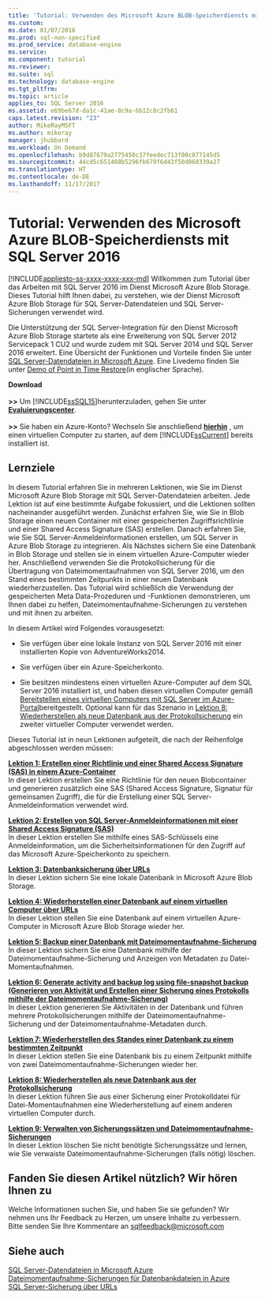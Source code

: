 ```yaml
---
title: 'Tutorial: Verwenden des Microsoft Azure BLOB-Speicherdiensts mit SQL Server 2016 | Microsoft-Dokumentation'
ms.custom: 
ms.date: 01/07/2016
ms.prod: sql-non-specified
ms.prod_service: database-engine
ms.service: 
ms.component: tutorial
ms.reviewer: 
ms.suite: sql
ms.technology: database-engine
ms.tgt_pltfrm: 
ms.topic: article
applies_to: SQL Server 2016
ms.assetid: e69be67d-da1c-41ae-8c9a-6b12c8c2fb61
caps.latest.revision: "23"
author: MikeRayMSFT
ms.author: mikeray
manager: jhubbard
ms.workload: On Demand
ms.openlocfilehash: b9d87679a2775450c37feedec713f00c077145d5
ms.sourcegitcommit: 44cd5c651488b5296fb679f6d43f50d068339a27
ms.translationtype: HT
ms.contentlocale: de-DE
ms.lasthandoff: 11/17/2017
---
```

# <a name="tutorial-use-azure-blob-storage-service-with-sql-server-2016"></a>Tutorial: Verwenden des Microsoft Azure BLOB-Speicherdiensts mit SQL Server 2016
[!INCLUDE[appliesto-ss-xxxx-xxxx-xxx-md](../includes/appliesto-ss-xxxx-xxxx-xxx-md.md)] Willkommen zum Tutorial über das Arbeiten mit SQL Server 2016 im Dienst Microsoft Azure Blob Storage. Dieses Tutorial hilft Ihnen dabei, zu verstehen, wie der Dienst Microsoft Azure Blob Storage für SQL Server-Datendateien und SQL Server-Sicherungen verwendet wird.  
  
Die Unterstützung der SQL Server-Integration für den Dienst Microsoft Azure Blob Storage startete als eine Erweiterung von SQL Server 2012 Servicepack 1 CU2 und wurde zudem mit SQL Server 2014 und SQL Server 2016 erweitert. Eine Übersicht der Funktionen und Vorteile finden Sie unter [SQL Server-Datendateien in Microsoft Azure](../relational-databases/databases/sql-server-data-files-in-microsoft-azure.md). Eine Livedemo finden Sie unter [Demo of Point in Time Restore](https://channel9.msdn.com/Blogs/Windows-Azure/File-Snapshot-Backups-Demo)(in englischer Sprache).  
  
  
**Download**<br /><br />**>>**  Um [!INCLUDE[ssSQL15](../includes/sssql15-md.md)]herunterzuladen, gehen Sie unter  **[Evaluierungscenter](https://www.microsoft.com/en-us/evalcenter/evaluate-sql-server-2016)**.<br /><br />**>>**  Sie haben ein Azure-Konto?  Wechseln Sie anschließend **[hierhin](https://azure.microsoft.com/en-us/services/virtual-machines/sql-server/)** , um einen virtuellen Computer zu starten, auf dem [!INCLUDE[ssCurrent](../includes/sscurrent-md.md)] bereits installiert ist.  
  
## <a name="what-you-will-learn"></a>Lernziele  
In diesem Tutorial erfahren Sie in mehreren Lektionen, wie Sie im Dienst Microsoft Azure Blob Storage mit SQL Server-Datendateien arbeiten. Jede Lektion ist auf eine bestimmte Aufgabe fokussiert, und die Lektionen sollten nacheinander ausgeführt werden. Zunächst erfahren Sie, wie Sie in Blob Storage einen neuen Container mit einer gespeicherten Zugriffsrichtlinie und einer Shared Access Signature (SAS) erstellen. Danach erfahren Sie, wie Sie SQL Server-Anmeldeinformationen erstellen, um SQL Server in Azure Blob Storage zu integrieren. Als Nächstes sichern Sie eine Datenbank in Blob Storage und stellen sie in einem virtuellen Azure-Computer wieder her. Anschließend verwenden Sie die Protokollsicherung für die Übertragung von Dateimomentaufnahmen von SQL Server 2016, um den Stand eines bestimmten Zeitpunkts in einer neuen Datenbank wiederherzustellen. Das Tutorial wird schließlich die Verwendung der gespeicherten Meta Data-Prozeduren und -Funktionen demonstrieren, um Ihnen dabei zu helfen, Dateimomentaufnahme-Sicherungen zu verstehen und mit ihnen zu arbeiten.  
  
In diesem Artikel wird Folgendes vorausgesetzt:  
  
-   Sie verfügen über eine lokale Instanz von SQL Server 2016 mit einer installierten Kopie von AdventureWorks2014.  
  
-   Sie verfügen über ein Azure-Speicherkonto.  
  
-   Sie besitzen mindestens einen virtuellen Azure-Computer auf dem SQL Server 2016 installiert ist, und haben diesen virtuellen Computer gemäß [Bereitstellen eines virtuellen Computers mit SQL Server im Azure-Portal](https://azure.microsoft.com/en-us/documentation/articles/virtual-machines-provision-sql-server/)bereitgestellt. Optional kann für das Szenario in [Lektion 8: Wiederherstellen als neue Datenbank aus der Protokollsicherung](../relational-databases/lesson-8-restore-as-new-database-from-log-backup.md) ein zweiter virtueller Computer verwendet werden.  
  
Dieses Tutorial ist in neun Lektionen aufgeteilt, die nach der Reihenfolge abgeschlossen werden müssen:  
  
**[Lektion 1: Erstellen einer Richtlinie und einer Shared Access Signature (SAS) in einem Azure-Container](../relational-databases/lesson-1-create-stored-access-policy-and-shared-access-signature.md)**  
In dieser Lektion erstellen Sie eine Richtlinie für den neuen Blobcontainer und generieren zusätzlich eine SAS (Shared Access Signature, Signatur für gemeinsamen Zugriff), die für die Erstellung einer SQL Server-Anmeldeinformation verwendet wird.  
  
**[Lektion 2: Erstellen von SQL Server-Anmeldeinformationen mit einer Shared Access Signature (SAS)](../relational-databases/lesson-2-create-a-sql-server-credential-using-a-shared-access-signature.md)**  
In dieser Lektion erstellen Sie mithilfe eines SAS-Schlüssels eine Anmeldeinformation, um die Sicherheitsinformationen für den Zugriff auf das Microsoft Azure-Speicherkonto zu speichern.  
  
**[Lektion 3: Datenbanksicherung über URLs](../relational-databases/lesson-3-database-backup-to-url.md)**  
In dieser Lektion sichern Sie eine lokale Datenbank in Microsoft Azure Blob Storage.  
  
**[Lektion 4: Wiederherstellen einer Datenbank auf einem virtuellen Computer über URLs](../relational-databases/lesson-4-restore-database-to-virtual-machine-from-url.md)**  
In dieser Lektion stellen Sie eine Datenbank auf einem virtuellen Azure-Computer in Microsoft Azure Blob Storage wieder her.  
  
**[Lektion 5: Backup einer Datenbank mit Dateimomentaufnahme-Sicherung](../relational-databases/lesson-5-backup-database-using-file-snapshot-backup.md)**  
In dieser Lektion sichern Sie eine Datenbank mithilfe der Dateimomentaufnahme-Sicherung und Anzeigen von Metadaten zu Datei-Momentaufnahmen.  
  
**[Lektion 6: Generate activity and backup log using file-snapshot backup (Generieren von Aktivität und Erstellen einer Sicherung eines Protokolls mithilfe der Dateimomentaufnahme-Sicherung)](../relational-databases/lesson-6-generate-activity-and-backup-log-using-file-snapshot-backup.md)**  
In dieser Lektion generieren Sie Aktivitäten in der Datenbank und führen mehrere Protokollsicherungen mithilfe der Dateimomentaufnahme-Sicherung und der Dateimomentaufnahme-Metadaten durch.  
  
**[Lektion 7: Wiederherstellen des Standes einer Datenbank zu einem bestimmten Zeitpunkt](../relational-databases/lesson-7-restore-a-database-to-a-point-in-time.md)**  
In dieser Lektion stellen Sie eine Datenbank bis zu einem Zeitpunkt mithilfe von zwei Dateimomentaufnahme-Sicherungen wieder her.  
  
**[Lektion 8: Wiederherstellen als neue Datenbank aus der Protokollsicherung](../relational-databases/lesson-8-restore-as-new-database-from-log-backup.md)**  
In dieser Lektion führen Sie aus einer Sicherung einer Protokolldatei für Datei-Momentaufnahmen eine Wiederherstellung auf einem anderen virtuellen Computer durch.  
  
**[Lektion 9: Verwalten von Sicherungssätzen und Dateimomentaufnahme-Sicherungen](../relational-databases/lesson-9-manage-backup-sets-and-file-snapshot-backups.md)**  
In dieser Lektion löschen Sie nicht benötigte Sicherungssätze und lernen, wie Sie verwaiste Dateimomentaufnahme-Sicherungen (falls nötig) löschen.  
  
## <a name="did-this-article-help-you-were-listening"></a>Fanden Sie diesen Artikel nützlich? Wir hören Ihnen zu  
Welche Informationen suchen Sie, und haben Sie sie gefunden? Wir nehmen uns Ihr Feedback zu Herzen, um unsere Inhalte zu verbessern. Bitte senden Sie Ihre Kommentare an [sqlfeedback@microsoft.com](mailto:sqlfeedback@microsoft.com?subject=Your%20feedback%20about%20the%20Tutorial:%20Using%20the%20Microsoft%20Azure%20Blob%20storage%20service%20with%20SQL%20Server%202016%20databases%20page)  
  
## <a name="see-also"></a>Siehe auch  
[SQL Server-Datendateien in Microsoft Azure](../relational-databases/databases/sql-server-data-files-in-microsoft-azure.md)  
[Dateimomentaufnahme-Sicherungen für Datenbankdateien in Azure](../relational-databases/backup-restore/file-snapshot-backups-for-database-files-in-azure.md)  
[SQL Server-Sicherung über URLs](../relational-databases/backup-restore/sql-server-backup-to-url.md)  
  
  
  

